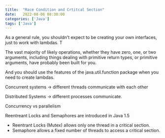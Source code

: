 ```yaml
---
title:  "Race Condition and Crtitcal Section"
date:   2022-08-06 08:30:00
categories: ['Java']
tags: ['Java']
---
```


As a general rule, you shouldn't expect to be creating your own interfaces, just to work with lambdas. T

The vast majority of likely operations, whether they have zero, one, or two arguments, including things dealing with
primitive return types, or primitive arguments, have probably been built for you.

And you should use the features of the java.util.function package when you need to create lambdas.

Concurrent systems -> different threads communicate with each other

Distributed Systems -> different processes communicate.

Concurrency vs parallelism



Reentreant Locks and Semaphores are introduced in Java 1.5

* Reentrant Locks (Mutex) allows only one thread in a critical section.
* Semaphore allows a fixed number of threads to access a critical section.
